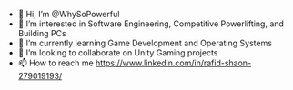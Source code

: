 - 👋 Hi, I’m @WhySoPowerful
- 👀 I’m interested in Software Engineering, Competitive Powerlifting, and Building PCs
- 🌱 I’m currently learning Game Development and Operating Systems
- 💞️ I’m looking to collaborate on Unity Gaming projects
- 📫 How to reach me https://www.linkedin.com/in/rafid-shaon-279019193/

<!---
WhySoPowerful/WhySoPowerful is a ✨ special ✨ repository because its `README.md` (this file) appears on your GitHub profile.
You can click the Preview link to take a look at your changes.
--->
